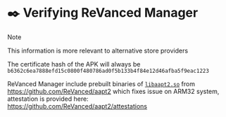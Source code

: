 # ✒️ Verifying ReVanced Manager

> [!NOTE]
> This information is more relevant to alternative store providers

The certificate hash of the APK will always be `b6362c6ea7888efd15c0800f480786ad0f5b133b4f84e12d46afba5f9eac1223`

ReVanced Manager include prebuilt binaries of [`libaapt2.so`](/app/src/main/jniLibs/) from https://github.com/ReVanced/aapt2 which fixes issue on ARM32 system, attestation is provided here: https://github.com/ReVanced/aapt2/attestations
